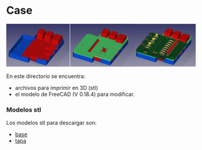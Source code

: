 # Case

![](images/case_ensamble.png)

En este directorio se encuentra:
- archivos para imprimir en 3D (stl)
- el modelo de FreeCAD (V 0.18.4) para modificar.


### Modelos stl
Los modelos stl para descargar son:
- [base](stl/bottom.stl)
- [tapa](stl/top.stl)

